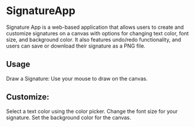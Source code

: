 # SignatureApp
Signature App is a web-based application that allows users to create and customize signatures on a canvas with options for changing text color, font size, and background color. It also features undo/redo functionality, and users can save or download their signature as a PNG file.

## Usage
Draw a Signature: Use your mouse to draw on the canvas.

## Customize:
Select a text color using the color picker.
Change the font size for your signature.
Set the background color for the canvas.




